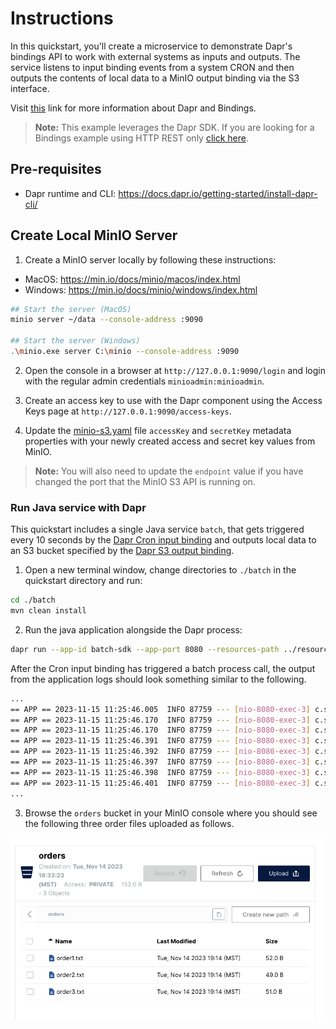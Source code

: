 # Instructions

In this quickstart, you'll create a microservice to demonstrate Dapr's bindings API to work with external systems as inputs and outputs. The service listens to input binding events from a system CRON and then outputs the contents of local data to a MinIO output binding via the S3 interface.

Visit [this](https://docs.dapr.io/developing-applications/building-blocks/bindings/) link for more information about Dapr and Bindings.

> **Note:** This example leverages the Dapr SDK.  If you are looking for a Bindings example using HTTP REST only [click here](https://github.com/dapr/quickstarts/tree/master/bindings/java/http).

## Pre-requisites

- Dapr runtime and CLI: https://docs.dapr.io/getting-started/install-dapr-cli/

## Create Local MinIO Server

1. Create a MinIO server locally by following these instructions:

  - MacOS: https://min.io/docs/minio/macos/index.html
  - Windows: https://min.io/docs/minio/windows/index.html

  ``` bash
  ## Start the server (MacOS)
  minio server ~/data --console-address :9090

  ## Start the server (Windows)
  .\minio.exe server C:\minio --console-address :9090
  ```

2. Open the console in a browser at `http://127.0.0.1:9090/login` and login with the regular admin credentials `minioadmin:minioadmin`.

3. Create an access key to use with the Dapr component using the Access Keys page at `http://127.0.0.1:9090/access-keys`.

4. Update the [minio-s3.yaml](./resources/minio-s3.yaml) file `accessKey` and `secretKey` metadata properties with your newly created access and secret key values from MinIO.

> **Note:** You will also need to update the `endpoint` value if you have changed the port that the MinIO S3 API is running on.

### Run Java service with Dapr

This quickstart includes a single Java service `batch`, that gets triggered every 10 seconds by the [Dapr Cron input binding](resources/binding-cron.yaml) and outputs local data to an S3 bucket specified by the [Dapr S3 output binding](resources/minio-s3.yaml).

1. Open a new terminal window, change directories to `./batch` in the quickstart directory and run:

```bash
cd ./batch
mvn clean install
```

2. Run the java application alongside the Dapr process:

  ```bash
  dapr run --app-id batch-sdk --app-port 8080 --resources-path ../resources -- java -jar target/BatchProcessingService-0.0.1-SNAPSHOT.jar
  ```

  After the Cron input binding has triggered a batch process call, the output from the application logs should look something similar to the following.

  ``` bash
  ...
  == APP == 2023-11-15 11:25:46.005  INFO 87759 --- [nio-8080-exec-3] c.s.c.BatchProcessingServiceController   : Processing batch..
  == APP == 2023-11-15 11:25:46.170  INFO 87759 --- [nio-8080-exec-3] c.s.c.BatchProcessingServiceController   : Order (id: 1, customer: 'John Smith', price: 100.32)
  == APP == 2023-11-15 11:25:46.170  INFO 87759 --- [nio-8080-exec-3] c.s.c.BatchProcessingServiceController   : Creating file: order1.txt
  == APP == 2023-11-15 11:25:46.391  INFO 87759 --- [nio-8080-exec-3] c.s.c.BatchProcessingServiceController   : Order (id: 2, customer: 'Jane Bond', price: 15.4)
  == APP == 2023-11-15 11:25:46.392  INFO 87759 --- [nio-8080-exec-3] c.s.c.BatchProcessingServiceController   : Creating file: order2.txt
  == APP == 2023-11-15 11:25:46.397  INFO 87759 --- [nio-8080-exec-3] c.s.c.BatchProcessingServiceController   : Order (id: 3, customer: 'Tony James', price: 35.56)
  == APP == 2023-11-15 11:25:46.398  INFO 87759 --- [nio-8080-exec-3] c.s.c.BatchProcessingServiceController   : Creating file: order3.txt
  == APP == 2023-11-15 11:25:46.401  INFO 87759 --- [nio-8080-exec-3] c.s.c.BatchProcessingServiceController   : Finished processing batch
  ...
  ```

3. Browse the `orders` bucket in your MinIO console where you should see the following three order files uploaded as follows.

![MinIOOrdersBucket](./img/MinIOBucket.png)

